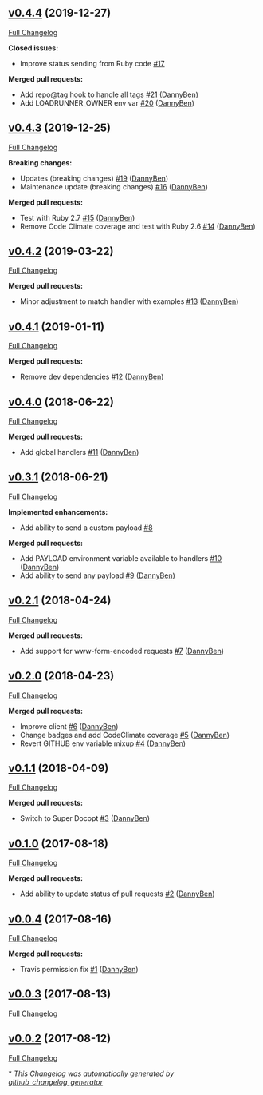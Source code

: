## [v0.4.4](https://github.com/DannyBen/loadrunner/tree/v0.4.4) (2019-12-27)

[Full Changelog](https://github.com/DannyBen/loadrunner/compare/v0.4.3...v0.4.4)

**Closed issues:**

- Improve status sending from Ruby code [\#17](https://github.com/DannyBen/loadrunner/issues/17)

**Merged pull requests:**

- Add repo@tag hook to handle all tags [\#21](https://github.com/DannyBen/loadrunner/pull/21) ([DannyBen](https://github.com/DannyBen))
- Add LOADRUNNER\_OWNER env var [\#20](https://github.com/DannyBen/loadrunner/pull/20) ([DannyBen](https://github.com/DannyBen))

## [v0.4.3](https://github.com/DannyBen/loadrunner/tree/v0.4.3) (2019-12-25)

[Full Changelog](https://github.com/DannyBen/loadrunner/compare/v0.4.2...v0.4.3)

**Breaking changes:**

- Updates \(breaking changes\) [\#19](https://github.com/DannyBen/loadrunner/pull/19) ([DannyBen](https://github.com/DannyBen))
- Maintenance update \(breaking changes\) [\#16](https://github.com/DannyBen/loadrunner/pull/16) ([DannyBen](https://github.com/DannyBen))

**Merged pull requests:**

- Test with Ruby 2.7 [\#15](https://github.com/DannyBen/loadrunner/pull/15) ([DannyBen](https://github.com/DannyBen))
- Remove Code Climate coverage and test with Ruby 2.6 [\#14](https://github.com/DannyBen/loadrunner/pull/14) ([DannyBen](https://github.com/DannyBen))

## [v0.4.2](https://github.com/DannyBen/loadrunner/tree/v0.4.2) (2019-03-22)

[Full Changelog](https://github.com/DannyBen/loadrunner/compare/v0.4.1...v0.4.2)

**Merged pull requests:**

- Minor adjustment to match handler with examples [\#13](https://github.com/DannyBen/loadrunner/pull/13) ([DannyBen](https://github.com/DannyBen))

## [v0.4.1](https://github.com/DannyBen/loadrunner/tree/v0.4.1) (2019-01-11)

[Full Changelog](https://github.com/DannyBen/loadrunner/compare/v0.4.0...v0.4.1)

**Merged pull requests:**

- Remove dev dependencies [\#12](https://github.com/DannyBen/loadrunner/pull/12) ([DannyBen](https://github.com/DannyBen))

## [v0.4.0](https://github.com/DannyBen/loadrunner/tree/v0.4.0) (2018-06-22)

[Full Changelog](https://github.com/DannyBen/loadrunner/compare/v0.3.1...v0.4.0)

**Merged pull requests:**

- Add global handlers [\#11](https://github.com/DannyBen/loadrunner/pull/11) ([DannyBen](https://github.com/DannyBen))

## [v0.3.1](https://github.com/DannyBen/loadrunner/tree/v0.3.1) (2018-06-21)

[Full Changelog](https://github.com/DannyBen/loadrunner/compare/v0.2.1...v0.3.1)

**Implemented enhancements:**

- Add ability to send a custom payload [\#8](https://github.com/DannyBen/loadrunner/issues/8)

**Merged pull requests:**

- Add PAYLOAD environment variable available to handlers [\#10](https://github.com/DannyBen/loadrunner/pull/10) ([DannyBen](https://github.com/DannyBen))
- Add ability to send any payload [\#9](https://github.com/DannyBen/loadrunner/pull/9) ([DannyBen](https://github.com/DannyBen))

## [v0.2.1](https://github.com/DannyBen/loadrunner/tree/v0.2.1) (2018-04-24)

[Full Changelog](https://github.com/DannyBen/loadrunner/compare/v0.2.0...v0.2.1)

**Merged pull requests:**

- Add support for www-form-encoded requests [\#7](https://github.com/DannyBen/loadrunner/pull/7) ([DannyBen](https://github.com/DannyBen))

## [v0.2.0](https://github.com/DannyBen/loadrunner/tree/v0.2.0) (2018-04-23)

[Full Changelog](https://github.com/DannyBen/loadrunner/compare/v0.1.1...v0.2.0)

**Merged pull requests:**

- Improve client [\#6](https://github.com/DannyBen/loadrunner/pull/6) ([DannyBen](https://github.com/DannyBen))
- Change badges and add CodeClimate coverage [\#5](https://github.com/DannyBen/loadrunner/pull/5) ([DannyBen](https://github.com/DannyBen))
- Revert GITHUB env variable mixup [\#4](https://github.com/DannyBen/loadrunner/pull/4) ([DannyBen](https://github.com/DannyBen))

## [v0.1.1](https://github.com/DannyBen/loadrunner/tree/v0.1.1) (2018-04-09)

[Full Changelog](https://github.com/DannyBen/loadrunner/compare/v0.1.0...v0.1.1)

**Merged pull requests:**

- Switch to Super Docopt [\#3](https://github.com/DannyBen/loadrunner/pull/3) ([DannyBen](https://github.com/DannyBen))

## [v0.1.0](https://github.com/DannyBen/loadrunner/tree/v0.1.0) (2017-08-18)

[Full Changelog](https://github.com/DannyBen/loadrunner/compare/v0.0.4...v0.1.0)

**Merged pull requests:**

- Add ability to update status of pull requests [\#2](https://github.com/DannyBen/loadrunner/pull/2) ([DannyBen](https://github.com/DannyBen))

## [v0.0.4](https://github.com/DannyBen/loadrunner/tree/v0.0.4) (2017-08-16)

[Full Changelog](https://github.com/DannyBen/loadrunner/compare/v0.0.3...v0.0.4)

**Merged pull requests:**

- Travis permission fix [\#1](https://github.com/DannyBen/loadrunner/pull/1) ([DannyBen](https://github.com/DannyBen))

## [v0.0.3](https://github.com/DannyBen/loadrunner/tree/v0.0.3) (2017-08-13)

[Full Changelog](https://github.com/DannyBen/loadrunner/compare/v0.0.2...v0.0.3)

## [v0.0.2](https://github.com/DannyBen/loadrunner/tree/v0.0.2) (2017-08-12)

[Full Changelog](https://github.com/DannyBen/loadrunner/compare/20cd90c0a4da38ab8ee9ba86822bd017d125eb3b...v0.0.2)



\* *This Changelog was automatically generated by [github_changelog_generator](https://github.com/github-changelog-generator/github-changelog-generator)*
